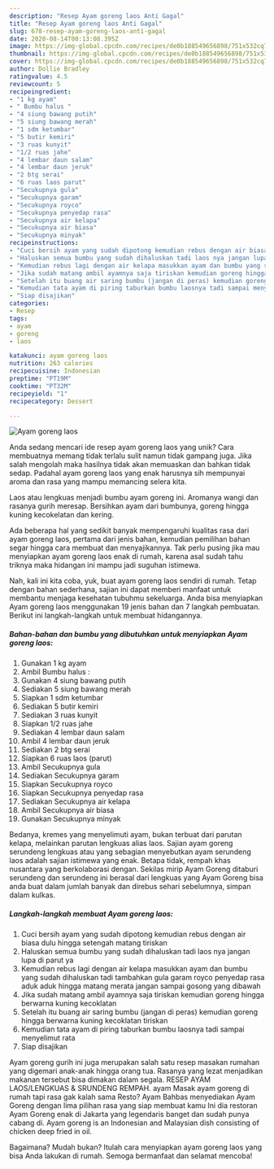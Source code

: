 ```yaml
---
description: "Resep Ayam goreng laos Anti Gagal"
title: "Resep Ayam goreng laos Anti Gagal"
slug: 678-resep-ayam-goreng-laos-anti-gagal
date: 2020-08-14T00:13:08.395Z
image: https://img-global.cpcdn.com/recipes/de0b188549656898/751x532cq70/ayam-goreng-laos-foto-resep-utama.jpg
thumbnail: https://img-global.cpcdn.com/recipes/de0b188549656898/751x532cq70/ayam-goreng-laos-foto-resep-utama.jpg
cover: https://img-global.cpcdn.com/recipes/de0b188549656898/751x532cq70/ayam-goreng-laos-foto-resep-utama.jpg
author: Dollie Bradley
ratingvalue: 4.5
reviewcount: 5
recipeingredient:
- "1 kg ayam"
- " Bumbu halus "
- "4 siung bawang putih"
- "5 siung bawang merah"
- "1 sdm ketumbar"
- "5 butir kemiri"
- "3 ruas kunyit"
- "1/2 ruas jahe"
- "4 lembar daun salam"
- "4 lembar daun jeruk"
- "2 btg serai"
- "6 ruas laos parut"
- "Secukupnya gula"
- "Secukupnya garam"
- "Secukupnya royco"
- "Secukupnya penyedap rasa"
- "Secukupnya air kelapa"
- "Secukupnya air biasa"
- "Secukupnya minyak"
recipeinstructions:
- "Cuci bersih ayam yang sudah dipotong kemudian rebus dengan air biasa dulu hingga setengah matang tiriskan"
- "Haluskan semua bumbu yang sudah dihaluskan tadi laos nya jangan lupa di parut ya"
- "Kemudian rebus lagi dengan air kelapa masukkan ayam dan bumbu yang sudah dihaluskan tadi tambahkan gula garam royco penyedap rasa aduk aduk hingga matang merata jangan sampai gosong yang dibawah"
- "Jika sudah matang ambil ayamnya saja tiriskan kemudian goreng hingga berwarna kuning kecoklatan"
- "Setelah itu buang air saring bumbu (jangan di peras) kemudian goreng hingga berwarna kuning kecoklatan tiriskan"
- "Kemudian tata ayam di piring taburkan bumbu laosnya tadi sampai menyelimut rata"
- "Siap disajikan"
categories:
- Resep
tags:
- ayam
- goreng
- laos

katakunci: ayam goreng laos 
nutrition: 263 calories
recipecuisine: Indonesian
preptime: "PT19M"
cooktime: "PT32M"
recipeyield: "1"
recipecategory: Dessert

---
```



![Ayam goreng laos](https://img-global.cpcdn.com/recipes/de0b188549656898/751x532cq70/ayam-goreng-laos-foto-resep-utama.jpg)

Anda sedang mencari ide resep ayam goreng laos yang unik? Cara membuatnya memang tidak terlalu sulit namun tidak gampang juga. Jika salah mengolah maka hasilnya tidak akan memuaskan dan bahkan tidak sedap. Padahal ayam goreng laos yang enak harusnya sih mempunyai aroma dan rasa yang mampu memancing selera kita.

Laos atau lengkuas menjadi bumbu ayam goreng ini. Aromanya wangi dan rasanya gurih meresap. Bersihkan ayam dari bumbunya, goreng hingga kuning kecokelatan dan kering.

Ada beberapa hal yang sedikit banyak mempengaruhi kualitas rasa dari ayam goreng laos, pertama dari jenis bahan, kemudian pemilihan bahan segar hingga cara membuat dan menyajikannya. Tak perlu pusing jika mau menyiapkan ayam goreng laos enak di rumah, karena asal sudah tahu triknya maka hidangan ini mampu jadi suguhan istimewa.


Nah, kali ini kita coba, yuk, buat ayam goreng laos sendiri di rumah. Tetap dengan bahan sederhana, sajian ini dapat memberi manfaat untuk membantu menjaga kesehatan tubuhmu sekeluarga. Anda bisa menyiapkan Ayam goreng laos menggunakan 19 jenis bahan dan 7 langkah pembuatan. Berikut ini langkah-langkah untuk membuat hidangannya.

<!--inarticleads1-->

##### Bahan-bahan dan bumbu yang dibutuhkan untuk menyiapkan Ayam goreng laos:

1. Gunakan 1 kg ayam
1. Ambil  Bumbu halus :
1. Gunakan 4 siung bawang putih
1. Sediakan 5 siung bawang merah
1. Siapkan 1 sdm ketumbar
1. Sediakan 5 butir kemiri
1. Sediakan 3 ruas kunyit
1. Siapkan 1/2 ruas jahe
1. Sediakan 4 lembar daun salam
1. Ambil 4 lembar daun jeruk
1. Sediakan 2 btg serai
1. Siapkan 6 ruas laos (parut)
1. Ambil Secukupnya gula
1. Sediakan Secukupnya garam
1. Siapkan Secukupnya royco
1. Siapkan Secukupnya penyedap rasa
1. Sediakan Secukupnya air kelapa
1. Ambil Secukupnya air biasa
1. Gunakan Secukupnya minyak


Bedanya, kremes yang menyelimuti ayam, bukan terbuat dari parutan kelapa, melainkan parutan lengkuas alias laos. Sajian ayam goreng serundeng lengkuas atau yang sebagian menyebutkan ayam serundeng laos adalah sajian istimewa yang enak. Betapa tidak, rempah khas nusantara yang berkolaborasi dengan. Sekilas mirip Ayam Goreng ditaburi serundeng dan serundeng ini berasal dari lengkuas yang Ayam Goreng bisa anda buat dalam jumlah banyak dan direbus sehari sebelumnya, simpan dalam kulkas. 

<!--inarticleads2-->

##### Langkah-langkah membuat Ayam goreng laos:

1. Cuci bersih ayam yang sudah dipotong kemudian rebus dengan air biasa dulu hingga setengah matang tiriskan
1. Haluskan semua bumbu yang sudah dihaluskan tadi laos nya jangan lupa di parut ya
1. Kemudian rebus lagi dengan air kelapa masukkan ayam dan bumbu yang sudah dihaluskan tadi tambahkan gula garam royco penyedap rasa aduk aduk hingga matang merata jangan sampai gosong yang dibawah
1. Jika sudah matang ambil ayamnya saja tiriskan kemudian goreng hingga berwarna kuning kecoklatan
1. Setelah itu buang air saring bumbu (jangan di peras) kemudian goreng hingga berwarna kuning kecoklatan tiriskan
1. Kemudian tata ayam di piring taburkan bumbu laosnya tadi sampai menyelimut rata
1. Siap disajikan


Ayam goreng gurih ini juga merupakan salah satu resep masakan rumahan yang digemari anak-anak hingga orang tua. Rasanya yang lezat menjadikan makanan tersebut bisa dimakan dalam segala. RESEP AYAM LAOS/LENGKUAS &amp; SRUNDENG REMPAH. ayam Masak ayam goreng di rumah tapi rasa gak kalah sama Resto? Ayam Bahbas menyediakan Ayam Goreng dengan lima pilihan rasa yang siap membuat kamu Ini dia restoran Ayam Goreng enak di Jakarta yang legendaris banget dan sudah punya cabang di. Ayam goreng is an Indonesian and Malaysian dish consisting of chicken deep fried in oil. 

Bagaimana? Mudah bukan? Itulah cara menyiapkan ayam goreng laos yang bisa Anda lakukan di rumah. Semoga bermanfaat dan selamat mencoba!
